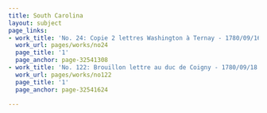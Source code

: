 ```yaml
---
title: South Carolina
layout: subject
page_links:
- work_title: 'No. 24: Copie 2 lettres Washington à Ternay - 1780/09/16 '
  work_url: pages/works/no24
  page_title: '1'
  page_anchor: page-32541308
- work_title: 'No. 122: Brouillon lettre au duc de Coigny - 1780/09/18'
  work_url: pages/works/no122
  page_title: '1'
  page_anchor: page-32541624

---
```

